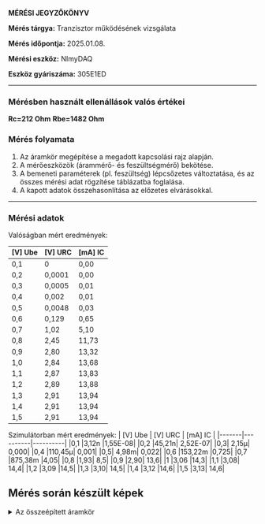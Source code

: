 **MÉRÉSI JEGYZŐKÖNYV**

**Mérés tárgya:** Tranzisztor működésének vizsgálata


**Mérés időpontja:** 2025.01.08.

**Mérési eszköz:** NImyDAQ

**Eszköz gyáriszáma:** 305E1ED

---
### **Mérésben használt ellenállások valós értékei**

**Rc=212 Ohm**
**Rbe=1482 Ohm**

### **Mérés folyamata**

1. Az áramkör megépítése a megadott kapcsolási rajz alapján.
2. A mérőeszközök (árammérő- és feszültségmérő)  bekötése.
3. A bemeneti paraméterek (pl. feszültség) lépcsőzetes változtatása, és az összes mérési adat rögzítése táblázatba foglalása.
4. A kapott adatok összehasonlítása az előzetes elvárásokkal.

---

### **Mérési adatok**

Valóságban mért eredmények:

| [V] Ube | [V] URC | [mA] IC |
|-------|----------|----------|
|0,1  |0   |  0,00|
|0,2  |0,0001| 0,00|
|0,3  |0,0005 |0,01|
|0,4  | 0,002 |  0,01|
|0,5 | 0,0048| 0,03|
|0,6  |0,129|  0,65|
|0,7  |1,02   | 5,10|
|0,8  |2,45   | 11,73|
|0,9  |2,80  |  13,32|
|1,0  |2,84  |  13,68|
|1,1  |2,87 |   13,83|
|1,2  |2,89 |   13,88|
|1,3  |2,91  |  13,94|
|1,4  |2,91  |  13,94|
|1,5 | 2,91  |  13,94|





Szimulátorban mért eredmények:
| [V] Ube | [V] URC | [mA] IC |
|-------|----------|----------|
|0,1	|3,12n	|1,55E-08|
|0,2	|45,21n|	2,52E-07|
|0,3|	2,15µ|	0,000|
|0,4	|110,45µ|	0,001|
|0,5|	4,98m|	0,022|
|0,6	|153,22m	|0,725|
|0,7	|875,38m	|4,05|
|0,8	|1,93|	8,5|
|0,9	|2,90|	13,6|
|1	|3,06	|14,3|
|1,1	|3,08|	14,4|
|1,2	|3,09	|14,5|
|1,3	|3,10|	14,5|
|1,4	|3,12	|14,6|
|1,5	|3,13|	14,6|



## Mérés során készült képek
<details>
      <summary>Az összeépített áramkör</summary>
       <img src="https://github.com/hodosb/osszesmeres/blob/main/tranzisztor/IMG_3688%20(1).png"
    </details>
    <details>
      <summary>Az összeépített áramkör Falstadban</summary>
       <img src="https://github.com/hodosb/osszesmeres/blob/main/tranzisztor/falstadt.PNG"
    </details>
    <details>
      <summary> Real Grafikon</summary>
      <img src=https://github.com/hodosb/osszesmeres/blob/main/tranzisztor/real.PNG"">
    </details>
    <details>
      <summary>Szimulátor Grafikon</summary>
      <img src="">
</details>
